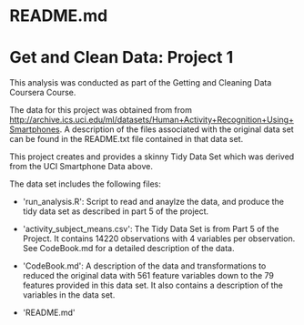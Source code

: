 README.md
========================================================

# Get and Clean Data: Project 1

This analysis was conducted as part of the Getting and Cleaning Data Coursera Course.

The data for this project was obtained from from http://archive.ics.uci.edu/ml/datasets/Human+Activity+Recognition+Using+Smartphones. A description of the files associated with the original data set can be found in the README.txt file contained in that data set.

This project creates and provides a skinny Tidy Data Set which was derived from the UCI Smartphone Data above. 

The data set includes the following files:

- 'run_analysis.R': Script to read and anaylze the data, and produce the tidy data set as described in part 5 of the project. 

- 'activity_subject_means.csv': The Tidy Data Set is from Part 5 of the Project.  It contains 14220 observations with 4 variables per observation.  See CodeBook.md for a detailed description of the data.

- 'CodeBook.md': A description of the data and transformations to reduced the original data with 561 feature variables down to the 79 features provided in this data set. It also contains a description of the variables in the data set.

- 'README.md' 
